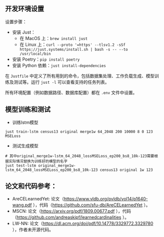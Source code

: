 ## 开发环境设置

设置步骤：
* 安装 Just：
  * 在 MacOS 上：`brew install just`
  * 在 Linux 上：`curl --proto '=https' --tlsv1.2 -sSf https://just.systems/install.sh | bash -s -- --to /usr/local/bin`
* 安装 Poetry：`pip install poetry`
* 安装 Python 依赖：`just install-dependencies`

在 `Justfile` 中定义了所有用到的命令，包括数据集处理、工作负载生成、模型训练及测试等。运行 `just -l` 可以查看支持的任务列表。

所有环境配置（例如数据路径、数据库配置）都在 `.env` 文件中设置。

## 模型训练和测试
* 训练lstm模型
```
just train-lstm census13 original merge1w 64_2048 200 10000 8 0 123 MSELoss
```
* 测试生成模型
```
# 其中original_merge1w-lstm_64_2048_lossMSELoss_ep200_bs8_10k-123需要根据实际情况替换为训练好的模型的名字
just test-lstm original_merge1w-lstm_64_2048_lossMSELoss_ep200_bs8_10k-123 census13 original 1w 123
```

## 论文和代码参考：
* AreCELearnedYet: 论文（https://www.vldb.org/pvldb/vol14/p1640-wang.pdf ），代码（https://github.com/sfu-db/AreCELearnedYet ）。 
* MSCN: 论文（https://arxiv.org/pdf/1809.00677.pdf ），代码（https://github.com/andreaskipf/learnedcardinalities ）。
* LW-NN: 论文（https://dl.acm.org/doi/pdf/10.14778/3329772.3329780 ），作者未开源代码。

